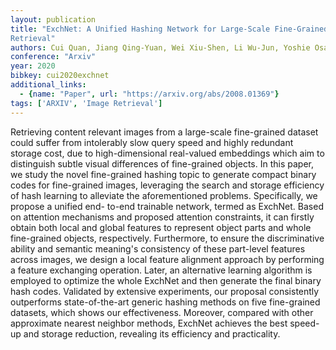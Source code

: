 ```yaml
---
layout: publication
title: "ExchNet: A Unified Hashing Network for Large-Scale Fine-Grained Image
Retrieval"
authors: Cui Quan, Jiang Qing-Yuan, Wei Xiu-Shen, Li Wu-Jun, Yoshie Osamu
conference: "Arxiv"
year: 2020
bibkey: cui2020exchnet
additional_links:
  - {name: "Paper", url: "https://arxiv.org/abs/2008.01369"}
tags: ['ARXIV', 'Image Retrieval']
---
```

Retrieving content relevant images from a large-scale fine-grained dataset could
suffer from intolerably slow query speed and highly redundant storage cost, due
to high-dimensional real-valued embeddings which aim to distinguish subtle
visual differences of fine-grained objects. In this paper, we study the novel
fine-grained hashing topic to generate compact binary codes for fine-grained
images, leveraging the search and storage efficiency of hash learning to
alleviate the aforementioned problems. Specifically, we propose a unified end-
to-end trainable network, termed as ExchNet. Based on attention mechanisms and
proposed attention constraints, it can firstly obtain both local and global
features to represent object parts and whole fine-grained objects, respectively.
Furthermore, to ensure the discriminative ability and semantic meaning's
consistency of these part-level features across images, we design a local
feature alignment approach by performing a feature exchanging operation. Later,
an alternative learning algorithm is employed to optimize the whole ExchNet and
then generate the final binary hash codes. Validated by extensive experiments,
our proposal consistently outperforms state-of-the-art generic hashing methods
on five fine-grained datasets, which shows our effectiveness. Moreover, compared
with other approximate nearest neighbor methods, ExchNet achieves the best
speed-up and storage reduction, revealing its efficiency and practicality.
